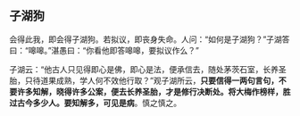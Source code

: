 ##  子湖狗

会得此我，即会得子湖狗。若拟议，即丧身失命。人问：“如何是子湖狗？”子湖答曰：“嗥嗥。”湛愚曰：“你看他即答嗥嗥，要拟议作么？”

子湖云：“他古人只见得即心是佛，即心是法，便承信去，随处茅茨石室，长养圣胎，只待道果成熟，学人何不效他行取？”观子湖所云，**只要信得一两句言句，不要许多知解，晓得许多公案，便去长养圣胎，才是修行决断处。将大梅作榜样，胜过古今多少人。要知解多，可见是病**。慎之慎之。


